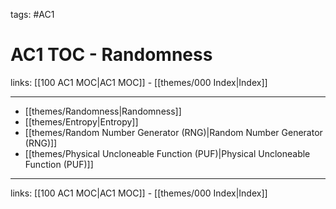 tags: #AC1 

# AC1 TOC - Randomness

links:  [[100 AC1 MOC|AC1 MOC]] - [[themes/000 Index|Index]]

---

- [[themes/Randomness|Randomness]]
- [[themes/Entropy|Entropy]]
- [[themes/Random Number Generator (RNG)|Random Number Generator (RNG)]]
- [[themes/Physical Uncloneable Function (PUF)|Physical Uncloneable Function (PUF)]]

---
links:  [[100 AC1 MOC|AC1 MOC]] - [[themes/000 Index|Index]]
